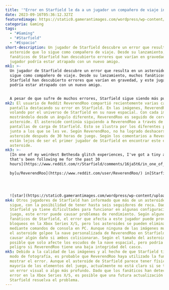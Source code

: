 ```yaml
---
title: '"Error en Starfield le da a un jugador un compañero de viaje inesperado."'
date: 2023-09-16T05:36:12.327Z
featuredimage: https://static0.gamerantimages.com/wordpress/wp-content/uploads/2023/09/starfield-feature-2.jpg?q=50&fit=contain&w=1140&h=&dpr=1.5
categoria: Gaming
tags:
  - "#Gaming"
  - "#Starfield"
  - "#Espacio"
short-description: Un jugador de Starfield descubre un error que resulta en un
  asteroide que lo sigue como compañero de viaje. Desde su lanzamiento, muchos
  fanáticos de Starfield han descubierto errores que varían en gravedad, y este
  jugador podría estar atrapado con un nuevo amigo.
mk1: >-
  Un jugador de Starfield descubre un error que resulta en un asteroide que lo
  sigue como compañero de viaje. Desde su lanzamiento, muchos fanáticos de
  Starfield han descubierto errores que varían en gravedad, y este jugador
  podría estar atrapado con un nuevo amigo.


  A pesar de que sufre de muchos errores, Starfield sigue siendo más pulido que lanzamientos anteriores de Bethesda. Algunos de los errores que los jugadores han encontrado hasta ahora son un charco con un inventario de tienda, otro que puede recompensar con créditos infinitos de Starfield, y otro que convierte a un NPC en un monstruo. Aunque algunos de estos errores son molestos, otros pueden causar problemas de rendimiento. Algunos jugadores han informado de bloqueos, especialmente en la Xbox Series S. Un jugador de Starfield ha tropezado con un error que puede causar problemas si se acumula mucho más.
mk2: El usuario de Reddit ReverendRoo compartió recientemente varias capturas de
  pantalla destacando su error en Starfield. En las imágenes, ReverendRoo está
  volando por el universo de Starfield en su nave espacial. Con cada imagen
  mostrándolo desde un ángulo diferente, ReverendRoo es seguido de cerca por un
  asteroide. El asteroide continúa siguiendo a ReverendRoo a través de las
  pantallas de carga de Starfield. Esto se ilustra por los diferentes planetas
  junto a los que se les ve. Según ReverendRoo, no ha logrado deshacerse del
  asteroide después de 30 horas de juego. Según los comentarios a ReverendRoo,
  están lejos de ser el primer jugador de Starfield en encontrar este error de
  asteroide.
mk3: >-
  [In one of my weirdest Bethesda glitch experiences, I've got a tiny asteroid
  that's been following me for the past 30
  hours](https://www.reddit.com/r/Starfield/comments/16ja5t6/in_one_of_my_weirdest_bethesda_glitch_experiences/)\

  by[u/ReverendRoo](https://www.reddit.com/user/ReverendRoo/) in[Starfield](https://www.reddit.com/r/Starfield/)




  ![star](https://static0.gamerantimages.com/wordpress/wp-content/uploads/2023/09/starfield-feature-2.jpg?q=50&fit=contain&w=1140&h=&dpr=1.5 "star")
mk4: Otros jugadores de Starfield han informado que más de un asteroide los
  sigue, con la posibilidad de tener hasta seis seguidores de roca. Dado que
  Starfield ya tiene dificultades para funcionar en algunas configuraciones de
  juego, este error puede causar problemas de rendimiento. Según algunos
  fanáticos de Starfield, el error que afecta a este jugador puede provocar
  bloqueos en la Xbox Series X/S, pero los asteroides se pueden eliminar
  mediante comandos de consola en PC. Aunque ninguna de las imágenes muestra que
  el asteroide golpee la nave personalizada de ReverendRoo en Starfield, podría
  causar algún daño si ambos colisionaran. Según el tamaño del asteroide, es
  posible que solo afecte los escudos de la nave espacial, pero podría ser un
  peligro si ReverendRoo tiene una baja integridad del casco.
mk5: Debido a la calidad de las imágenes y al hecho de que Starfield tiene un
  modo de fotografía, es probable que ReverendRoo haya utilizado la función para
  mostrar el error. Aunque el asteroide de Starfield parece tener física como la
  mayoría de los elementos del juego, actualmente no está claro si se trata de
  un error visual o algo más profundo. Dado que los fanáticos han detectado el
  error en la Xbox Series X/S, es posible que una futura actualización de
  Starfield resuelva el problema.
---
```

